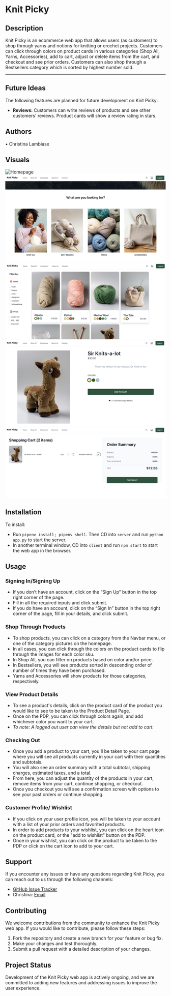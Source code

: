 # Knit Picky

## Description

Knit Picky is an ecommerce web app that allows users (as customers) to shop through yarns and notions for knitting or crochet projects. Customers can click through colors on product cards in various categories (Shop All, Yarns, Accessories), add to cart, adjust or delete items from the cart, and checkout and see prior orders. Customers can also shop through a Bestsellers category which is sorted by highest number sold.

---

## Future Ideas

The following features are planned for future development on Knit Picky:

- **Reviews:** Customers can write reviews of products and see other customers' reviews. Product cards will show a review rating in stars.

## Authors

• Christina Lambiase

## Visuals

![Homepage](image.png)
![Homepage](image-1.png)
![Shop All](image-2.png)
![PDP](image-3.png)
![Cart](image-4.png)

## Installation

To install:

- Run `pipenv install; pipenv shell`. Then CD into `server` and run `python app.py` to start the server.
- In another terminal window, CD into `client` and run `npm start` to start the web app in the browser.

## Usage

### Signing In/Signing Up

- If you don’t have an account, click on the “Sign Up” button in the top right corner of the page.
- Fill in all the required inputs and click submit.
- If you do have an account, click on the “Sign In” button in the top right corner of the page, fill in your details, and click submit.

### Shop Through Products

- To shop products, you can click on a category from the Navbar menu, or one of the category pictures on the homepage.
- In all cases, you can click through the colors on the product cards to flip through the images for each color sku.
- In Shop All, you can filter on products based on color and/or price.
- In Bestsellers, you will see products sorted in descending order of number of times they have been purchased.
- Yarns and Accessories will show products for those categories, respectively.

### View Product Details

- To see a product's details, click on the product card of the product you would like to see to be taken to the Product Detail Page.
- Once on the PDP, you can click through colors again, and add whichever color you want to your cart.
- _To note: A logged out user can view the details but not add to cart._

### Checking Out

- Once you add a product to your cart, you'll be taken to your cart page where you will see all products currently in your cart with their quantities and subtotals.
- You will also see an order summary with a total subtotal, shipping charges, estimated taxes, and a total.
- From here, you can adjust the quantity of the products in your cart, remove items from your cart, continue shopping, or checkout.
- Once you checkout you will see a confirmation screen with options to see your past orders or continue shopping.

### Customer Profile/ Wishlist

- If you click on your user profile icon, you will be taken to your account with a list of your prior orders and favorited products.
- In order to add products to your wishlist, you can click on the heart icon on the product card, or the "add to wishlist" button on the PDP.
- Once in your wishlist, you can click on the product to be taken to the PDP or click on the cart icon to add to your cart.

## Support

If you encounter any issues or have any questions regarding Knit Picky, you can reach out to us through the following channels:

- [GitHub Issue Tracker](https://github.com/clambiase08/Knit-Picky/issues)
- Christina: [Email](mailto:christina.lambiase@gmail.com)

## Contributing

We welcome contributions from the community to enhance the Knit Picky web app. If you would like to contribute, please follow these steps:

1. Fork the repository and create a new branch for your feature or bug fix.
2. Make your changes and test thoroughly.
3. Submit a pull request with a detailed description of your changes.

## Project Status

Development of the Knit Picky web app is actively ongoing, and we are committed to adding new features and addressing issues to improve the user experience.
